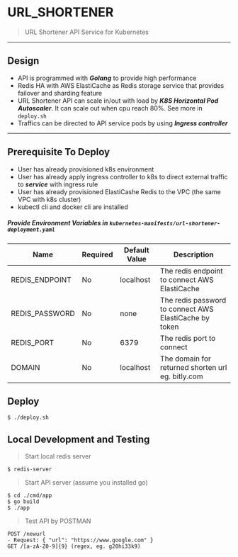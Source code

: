 # URL_SHORTENER

> URL Shortener API Service for Kubernetes

---
## Design

- API is programmed with __*Golang*__ to provide high performance
- Redis HA with AWS ElastiCache as Redis storage service that provides failover and sharding feature
- URL Shortener API can scale in/out with load by __*K8S Horizontal Pod Autoscaler*__. It can scale out when cpu reach 80%. See more in `deploy.sh`
- Traffics can be directed to API service pods by using __*Ingress controller*__
---
## Prerequisite To Deploy
- User has already provisioned k8s environment
- User has already apply ingress controller to k8s to direct external traffic to __*service*__ with ingress rule
- User has already provisioned ElastiCashe Redis to the VPC (the same VPC with k8s cluster)
- kubectl cli and docker cli are installed

##### Provide Environment Variables in `kubernetes-manifests/url-shortener-deployment.yaml`
| Name          | Required | Default Value           | Description                                                     |
|---------------|----------|-------------------------|-----------------------------------------------------------------|
| REDIS_ENDPOINT  | No       | localhost                    | The redis endpoint to connect AWS ElastiCache           |
| REDIS_PASSWORD        | No       | none | The redis password to connect AWS ElastiCache by token                                               |
| REDIS_PORT | No       | 6379                 | The redis port to connect |
| DOMAIN | No       | localhost                  | The domain for returned shorten url eg. bitly.com |

## Deploy

```
$ ./deploy.sh
```

## Local Development and Testing

>Start local redis server
```
$ redis-server 
```
>Start API server (assume you installed go)
```
$ cd ./cmd/app
$ go build 
$ ./app
```
>Test API by POSTMAN
```
POST /newurl
- Request: { "url": "​https://www.google.com​" }
GET​ /[a-zA-Z0-9]{9}​ (regex,​ eg.​ g20hi33k9)
```